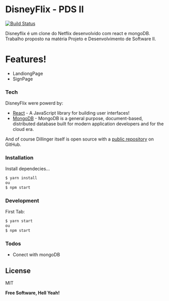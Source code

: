 # DisneyFlix - PDS II

[![Build Status](https://travis-ci.org/joemccann/dillinger.svg?branch=master)](https://travis-ci.org/joemccann/dillinger)

Disneyflix é um clone do Netflix desenvolvido com react e mongoDB. Trabalho proposto na matéria Projeto e Desenvolvimento de Software II.

# Features!

  - LandiongPage
  - SignPage
  



### Tech

DisneyFlix were powerd by:

* [React] - A JavaScript library for building user interfaces!
* [MongoDB] - MongoDB is a general purpose, document-based, distributed database built for modern application developers and for the cloud era. 


And of course Dillinger itself is open source with a [public repository][dill]
 on GitHub.

### Installation

Install dependecies...

```sh
$ yarn install
ou
$ npm start
```


### Development


First Tab:
```sh
$ yarn start
ou
$ npm start
```



### Todos

 - Conect with mongoDB

License
----

MIT


**Free Software, Hell Yeah!**

[//]: # (These are reference links used in the body of this note and get stripped out when the markdown processor does its job. There is no need to format nicely because it shouldn't be seen. Thanks SO - http://stackoverflow.com/questions/4823468/store-comments-in-markdown-syntax)


   [dill]: <https://github.com/joemccann/dillinger>
   [git-repo-url]: <https://github.com/joemccann/dillinger.git>
   [john gruber]: <http://daringfireball.net>
   [df1]: <http://daringfireball.net/projects/markdown/>
   [markdown-it]: <https://github.com/markdown-it/markdown-it>
   [node.js]: <http://nodejs.org>
   [mongoDB]: <https://www.mongodb.com/>
   [react]: <https://reactjs.org/>
  

   [PlDb]: <https://github.com/joemccann/dillinger/tree/master/plugins/dropbox/README.md>
   [PlGh]: <https://github.com/joemccann/dillinger/tree/master/plugins/github/README.md>
   [PlGd]: <https://github.com/joemccann/dillinger/tree/master/plugins/googledrive/README.md>
   [PlOd]: <https://github.com/joemccann/dillinger/tree/master/plugins/onedrive/README.md>
   [PlMe]: <https://github.com/joemccann/dillinger/tree/master/plugins/medium/README.md>
   [PlGa]: <https://github.com/RahulHP/dillinger/blob/master/plugins/googleanalytics/README.md>
